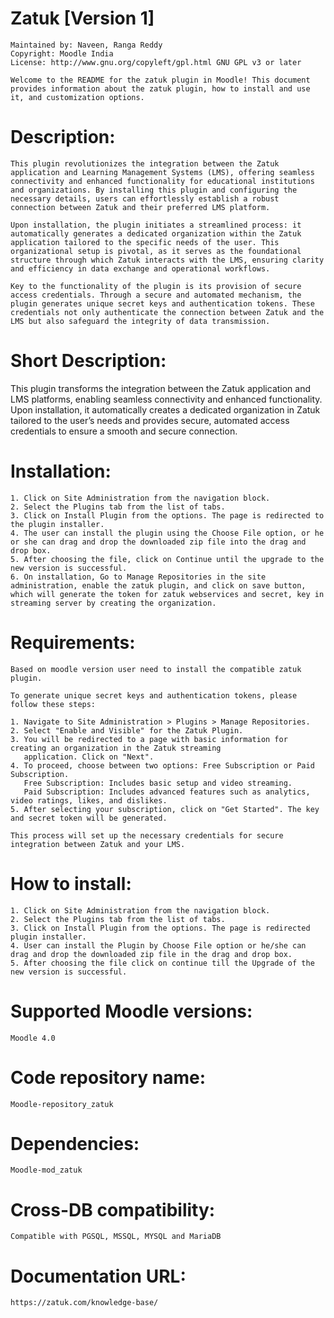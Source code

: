 # Zatuk [Version 1]

    Maintained by: Naveen, Ranga Reddy
    Copyright: Moodle India
    License: http://www.gnu.org/copyleft/gpl.html GNU GPL v3 or later

    Welcome to the README for the zatuk plugin in Moodle! This document provides information about the zatuk plugin, how to install and use it, and customization options.

# Description:

    This plugin revolutionizes the integration between the Zatuk application and Learning Management Systems (LMS), offering seamless connectivity and enhanced functionality for educational institutions and organizations. By installing this plugin and configuring the necessary details, users can effortlessly establish a robust connection between Zatuk and their preferred LMS platform.

    Upon installation, the plugin initiates a streamlined process: it automatically generates a dedicated organization within the Zatuk application tailored to the specific needs of the user. This organizational setup is pivotal, as it serves as the foundational structure through which Zatuk interacts with the LMS, ensuring clarity and efficiency in data exchange and operational workflows.

    Key to the functionality of the plugin is its provision of secure access credentials. Through a secure and automated mechanism, the plugin generates unique secret keys and authentication tokens. These credentials not only authenticate the connection between Zatuk and the LMS but also safeguard the integrity of data transmission.
    
# Short Description:

   This plugin transforms the integration between the Zatuk application and LMS platforms, enabling seamless connectivity and enhanced functionality. Upon installation, it automatically creates a dedicated organization in Zatuk tailored to the user’s needs and provides secure, automated access credentials to ensure a smooth and secure connection.

# Installation:

    1. Click on Site Administration from the navigation block.
    2. Select the Plugins tab from the list of tabs.
    3. Click on Install Plugin from the options. The page is redirected to the plugin installer.
    4. The user can install the plugin using the Choose File option, or he or she can drag and drop the downloaded zip file into the drag and drop box.
    5. After choosing the file, click on Continue until the upgrade to the new version is successful.
    6. On installation, Go to Manage Repositories in the site administration, enable the zatuk plugin, and click on save button, which will generate the token for zatuk webservices and secret, key in streaming server by creating the organization.

# Requirements:
    Based on moodle version user need to install the compatible zatuk plugin.

    To generate unique secret keys and authentication tokens, please follow these steps:

    1. Navigate to Site Administration > Plugins > Manage Repositories.
    2. Select "Enable and Visible" for the Zatuk Plugin.
    3. You will be redirected to a page with basic information for creating an organization in the Zatuk streaming 
       application. Click on "Next".
    4. To proceed, choose between two options: Free Subscription or Paid Subscription.
       Free Subscription: Includes basic setup and video streaming.
       Paid Subscription: Includes advanced features such as analytics, video ratings, likes, and dislikes.
    5. After selecting your subscription, click on "Get Started". The key and secret token will be generated.
    
    This process will set up the necessary credentials for secure integration between Zatuk and your LMS.

# How to install:

    1. Click on Site Administration from the navigation block.
    2. Select the Plugins tab from the list of tabs.
    3. Click on Install Plugin from the options. The page is redirected plugin installer.
    4. User can install the Plugin by Choose File option or he/she can drag and drop the downloaded zip file in the drag and drop box.
    5. After choosing the file click on continue till the Upgrade of the new version is successful.

# Supported Moodle versions:
    Moodle 4.0

# Code repository name:
    Moodle-repository_zatuk

# Dependencies:
    Moodle-mod_zatuk

# Cross-DB compatibility:
    Compatible with PGSQL, MSSQL, MYSQL and MariaDB


# Documentation URL:
    https://zatuk.com/knowledge-base/
